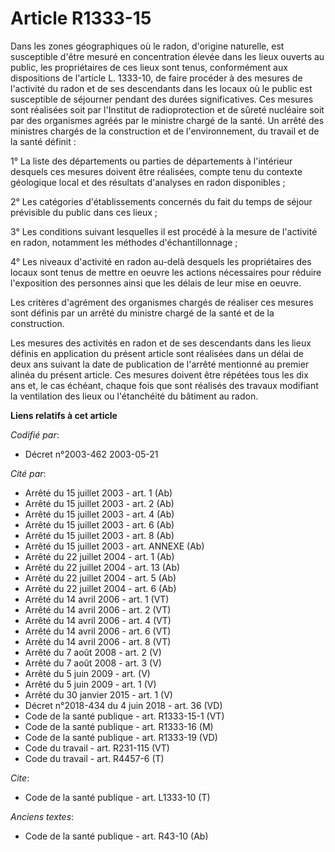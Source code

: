 # Article R1333-15

Dans les zones géographiques où le radon, d'origine naturelle, est susceptible d'être mesuré en concentration élevée dans les
lieux ouverts au public, les propriétaires de ces lieux sont tenus, conformément aux dispositions de l'article L. 1333-10, de
faire procéder à des mesures de l'activité du radon et de ses descendants dans les locaux où le public est susceptible de
séjourner pendant des durées significatives. Ces mesures sont réalisées soit par l'Institut de radioprotection et de sûreté
nucléaire soit par des organismes agréés par le ministre chargé de la santé. Un arrêté des ministres chargés de la
construction et de l'environnement, du travail et de la santé définit :

1° La liste des départements ou parties de départements à l'intérieur desquels ces mesures doivent être réalisées, compte
tenu du contexte géologique local et des résultats d'analyses en radon disponibles ;

2° Les catégories d'établissements concernés du fait du temps de séjour prévisible du public dans ces lieux ;

3° Les conditions suivant lesquelles il est procédé à la mesure de l'activité en radon, notamment les méthodes
d'échantillonnage ;

4° Les niveaux d'activité en radon au-delà desquels les propriétaires des locaux sont tenus de mettre en oeuvre les actions
nécessaires pour réduire l'exposition des personnes ainsi que les délais de leur mise en oeuvre.

Les critères d'agrément des organismes chargés de réaliser ces mesures sont définis par un arrêté du ministre chargé de la
santé et de la construction.

Les mesures des activités en radon et de ses descendants dans les lieux définis en application du présent article sont
réalisées dans un délai de deux ans suivant la date de publication de l'arrêté mentionné au premier alinéa du présent
article. Ces mesures doivent être répétées tous les dix ans et, le cas échéant, chaque fois que sont réalisés des travaux
modifiant la ventilation des lieux ou l'étanchéité du bâtiment au radon.

**Liens relatifs à cet article**

_Codifié par_:

  - Décret n°2003-462 2003-05-21

_Cité par_:

  - Arrêté du 15 juillet 2003 - art. 1 (Ab)
  - Arrêté du 15 juillet 2003 - art. 2 (Ab)
  - Arrêté du 15 juillet 2003 - art. 4 (Ab)
  - Arrêté du 15 juillet 2003 - art. 6 (Ab)
  - Arrêté du 15 juillet 2003 - art. 8 (Ab)
  - Arrêté du 15 juillet 2003 - art. ANNEXE (Ab)
  - Arrêté du 22 juillet 2004 - art. 1 (Ab)
  - Arrêté du 22 juillet 2004 - art. 13 (Ab)
  - Arrêté du 22 juillet 2004 - art. 5 (Ab)
  - Arrêté du 22 juillet 2004 - art. 6 (Ab)
  - Arrêté du 14 avril 2006 - art. 1 (VT)
  - Arrêté du 14 avril 2006 - art. 2 (VT)
  - Arrêté du 14 avril 2006 - art. 4 (VT)
  - Arrêté du 14 avril 2006 - art. 6 (VT)
  - Arrêté du 14 avril 2006 - art. 8 (VT)
  - Arrêté du 7 août 2008 - art. 2 (V)
  - Arrêté du 7 août 2008 - art. 3 (V)
  - Arrêté du 5 juin 2009 - art. (V)
  - Arrêté du 5 juin 2009 - art. 1 (V)
  - Arrêté du 30 janvier 2015 - art. 1 (V)
  - Décret n°2018-434 du 4 juin 2018 - art. 36 (VD)
  - Code de la santé publique - art. R1333-15-1 (VT)
  - Code de la santé publique - art. R1333-16 (M)
  - Code de la santé publique - art. R1333-19 (VD)
  - Code du travail - art. R231-115 (VT)
  - Code du travail - art. R4457-6 (T)

_Cite_:

  - Code de la santé publique - art. L1333-10 (T)

_Anciens textes_:

  - Code de la santé publique - art. R43-10 (Ab)
